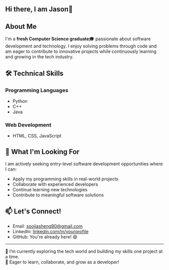 ## Hi there, I am Jason👋

## About Me
I'm a **fresh Computer Science graduate**🎓 passionate about software development and technology. I enjoy solving problems through code and am eager to contribute to innovative projects while continuously learning and growing in the tech industry.

## 🛠️ Technical Skills
### Programming Languages
- Python
- C++
- Java

### Web Development
- HTML, CSS, JavaScript

## 💼 What I'm Looking For
I am actively seeking entry-level software development opportunities where I can:
- Apply my programming skills in real-world projects
- Collaborate with experienced developers
- Continue learning new technologies
- Contribute to meaningful software solutions

## 📫 Let's Connect!
- Email: soojiasheng90@gmail.com
- LinkedIn: [linkedin.com/in/yourprofile](https://www.linkedin.com/in/jia-sheng-3783a1283/)
- GitHub: You're already here! 😄
---

🌱 I’m currently exploring the tech world and building my skills one project at a time.  
🚀 Eager to learn, collaborate, and grow as a developer!

<!--
**invesigator/invesigator** is a ✨ special ✨ repository because its `README.md` (this file) appears on your GitHub profile.
-->
